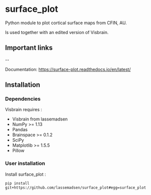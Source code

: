 surface_plot
========
Python module to plot cortical surface maps from CFIN, AU.

Is used together with an edited version of Visbrain. 

Important links
---------------
--

Documentation: https://surface-plot.readthedocs.io/en/latest/

Installation
------------

### Dependencies


Visbrain requires :

* Visbrain from lassemadsen
* NumPy >= 1.13
* Pandas
* Brainspace >= 0.1.2
* SciPy
* Matplotlib >= 1.5.5
* Pillow

### User installation

Install surface_plot :

```
pip install git+https://github.com/lassemadsen/surface_plot#egg=surface_plot
```
